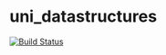 # uni_datastructures
[![Build Status](https://travis-ci.com/levabala/uni_datastructures.svg?branch=master)](https://travis-ci.com/levabala/uni_datastructures)

